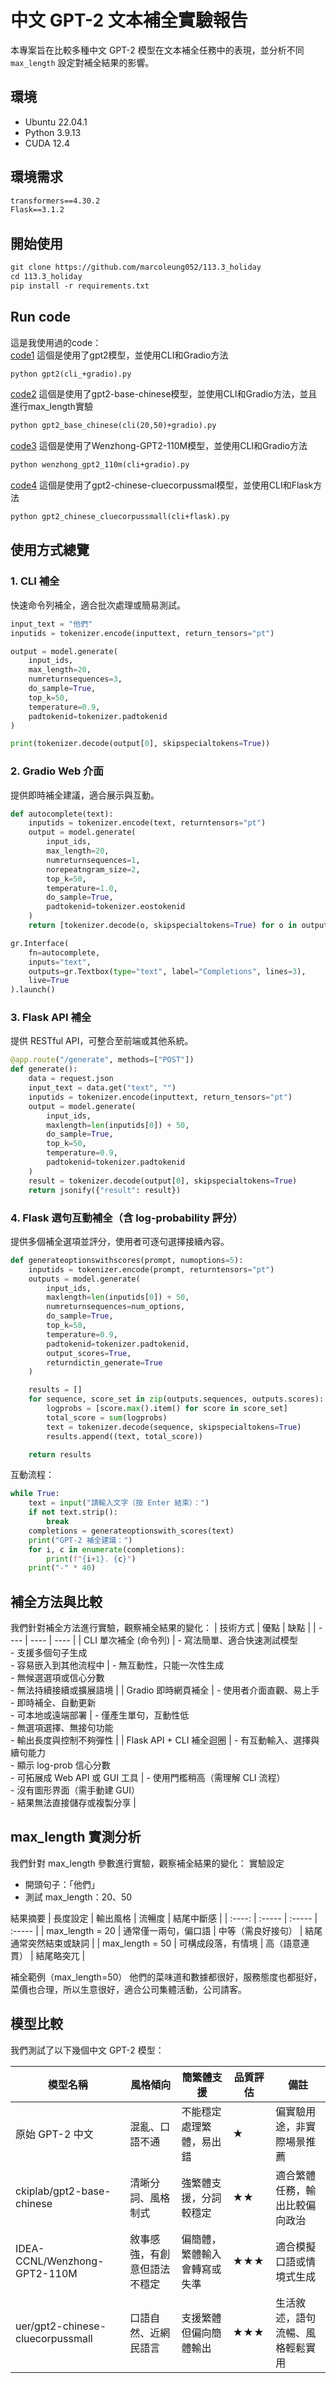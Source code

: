 # 中文 GPT-2 文本補全實驗報告

本專案旨在比較多種中文 GPT-2 模型在文本補全任務中的表現，並分析不同 `max_length` 設定對補全結果的影響。

## 環境
- Ubuntu 22.04.1
- Python 3.9.13
- CUDA 12.4

## 環境需求
```txt
transformers==4.30.2
Flask==3.1.2
```

## 開始使用
```txt
git clone https://github.com/marcoleung052/113.3_holiday
cd 113.3_holiday
pip install -r requirements.txt
```

## Run code
這是我使用過的code：<br>
[code1](https://github.com/marcoleung052/113.3_holiday/blob/de9e5b301967bca43cc3d6c116ec99f48e6c387b/gpt2(cli_%2Bgradio).py "游標顯示") 這個是使用了gpt2模型，並使用CLI和Gradio方法<br>
```txt
python gpt2(cli_+gradio).py
```
[code2](https://github.com/marcoleung052/113.3_holiday/blob/de9e5b301967bca43cc3d6c116ec99f48e6c387b/gpt2_base_chinese(cli(20%2C50)%2Bgradio).py "游標顯示") 這個是使用了gpt2-base-chinese模型，並使用CLI和Gradio方法，並且進行max_length實驗<br>
```txt
python gpt2_base_chinese(cli(20,50)+gradio).py
```

[code3](https://github.com/marcoleung052/113.3_holiday/blob/de9e5b301967bca43cc3d6c116ec99f48e6c387b/wenzhong_gpt2_110m(cli%2Bgradio).py "游標顯示") 這個是使用了Wenzhong-GPT2-110M模型，並使用CLI和Gradio方法<br>
```txt
python wenzhong_gpt2_110m(cli+gradio).py
```

[code4](https://github.com/marcoleung052/113.3_holiday/blob/de9e5b301967bca43cc3d6c116ec99f48e6c387b/gpt2_chinese_cluecorpussmall(cli%2Bflask).py "游標顯示") 這個是使用了gpt2-chinese-cluecorpussmal模型，並使用CLI和Flask方法<br>
```txt
python gpt2_chinese_cluecorpussmall(cli+flask).py
```

## 使用方式總覽
### 1. CLI 補全
快速命令列補全，適合批次處理或簡易測試。
```python
input_text = "他們"
inputids = tokenizer.encode(inputtext, return_tensors="pt")

output = model.generate(
    input_ids,
    max_length=20,
    numreturnsequences=3,
    do_sample=True,
    top_k=50,
    temperature=0.9,
    padtokenid=tokenizer.padtokenid
)

print(tokenizer.decode(output[0], skipspecialtokens=True))
```

### 2. Gradio Web 介面
提供即時補全建議，適合展示與互動。
```python
def autocomplete(text):
    inputids = tokenizer.encode(text, returntensors="pt")
    output = model.generate(
        input_ids,
        max_length=20,
        numreturnsequences=1,
        norepeatngram_size=2,
        top_k=50,
        temperature=1.0,
        do_sample=True,
        padtokenid=tokenizer.eostokenid
    )
    return [tokenizer.decode(o, skipspecialtokens=True) for o in output]

gr.Interface(
    fn=autocomplete,
    inputs="text",
    outputs=gr.Textbox(type="text", label="Completions", lines=3),
    live=True
).launch()
```
### 3. Flask API 補全

提供 RESTful API，可整合至前端或其他系統。

```python
@app.route("/generate", methods=["POST"])
def generate():
    data = request.json
    input_text = data.get("text", "")
    inputids = tokenizer.encode(inputtext, return_tensors="pt")
    output = model.generate(
        input_ids,
        maxlength=len(inputids[0]) + 50,
        do_sample=True,
        top_k=50,
        temperature=0.9,
        padtokenid=tokenizer.padtokenid
    )
    result = tokenizer.decode(output[0], skipspecialtokens=True)
    return jsonify({"result": result})
```

### 4. Flask 選句互動補全（含 log-probability 評分）

提供多個補全選項並評分，使用者可逐句選擇接續內容。

```python
def generateoptionswithscores(prompt, numoptions=5):
    inputids = tokenizer.encode(prompt, returntensors="pt")
    outputs = model.generate(
        input_ids,
        maxlength=len(inputids[0]) + 50,
        numreturnsequences=num_options,
        do_sample=True,
        top_k=50,
        temperature=0.9,
        padtokenid=tokenizer.padtokenid,
        output_scores=True,
        returndictin_generate=True
    )

    results = []
    for sequence, score_set in zip(outputs.sequences, outputs.scores):
        logprobs = [score.max().item() for score in score_set]
        total_score = sum(logprobs)
        text = tokenizer.decode(sequence, skipspecialtokens=True)
        results.append((text, total_score))

    return results
```

互動流程：

```python
while True:
    text = input("請輸入文字（按 Enter 結束）：")
    if not text.strip():
        break
    completions = generateoptionswith_scores(text)
    print("GPT-2 補全建議：")
    for i, c in enumerate(completions):
        print(f"{i+1}. {c}")
    print("-" * 40)
```





## 補全方法與比較
我們針對補全方法進行實驗，觀察補全結果的變化：
| 技術方式 | 優點 | 缺點 |
| ---- | ---- | ---- |
| CLI 單次補全 (命令列) | - 寫法簡單、適合快速測試模型<br>- 支援多個句子生成<br>- 容易嵌入到其他流程中 | - 無互動性，只能一次性生成<br>- 無候選選項或信心分數<br>- 無法持續接續或擴展語境 |
| Gradio 即時網頁補全 | - 使用者介面直觀、易上手<br>- 即時補全、自動更新<br>- 可本地或遠端部署 | - 僅產生單句，互動性低<br>- 無選項選擇、無接句功能<br>- 輸出長度與控制不夠彈性 |
| Flask API + CLI 補全迴圈 | - 有互動輸入、選擇與續句能力<br>- 顯示 log-prob 信心分數<br>- 可拓展成 Web API 或 GUI 工具 | - 使用門檻稍高（需理解 CLI 流程）<br>- 沒有圖形界面（需手動建 GUI）<br>- 結果無法直接儲存或複製分享 |

## max_length 實測分析
我們針對 max_length 參數進行實驗，觀察補全結果的變化：
實驗設定
- 開頭句子：「他們」
- 測試 max_length：20、50
  
結果摘要
| 長度設定 | 輸出風格 | 流暢度 | 結尾中斷感 |
| :----: | :----- | :----- | :----- |
| max_length = 20 | 通常僅一兩句，偏口語 | 中等（需良好接句） | 結尾通常突然結束或缺詞 |
| max_length = 50 | 可構成段落，有情境 | 高（語意連貫） | 結尾略突兀 |

補全範例（max_length=50）
他們的菜味道和數據都很好，服務態度也都挺好，菜價也合理，所以生意很好，適合公司集體活動，公司請客。

## 模型比較
我們測試了以下幾個中文 GPT-2 模型：

| 模型名稱 | 風格傾向 | 簡繁體支援 | 品質評估 | 備註 |
|---|---|---|---|---|
| 原始 GPT-2 中文 | 混亂、口語不通 | 不能穩定處理繁體，易出錯 | ★ | 偏實驗用途，非實際場景推薦 |
| ckiplab/gpt2-base-chinese | 清晰分詞、風格制式 | 強繁體支援，分詞較穩定 | ★★ | 適合繁體任務，輸出比較偏向政治 |
| IDEA-CCNL/Wenzhong-GPT2-110M | 敘事感強，有創意但語法不穩定 | 偏簡體，繁體輸入會轉寫或失準 | ★★★ | 適合模擬口語或情境式生成|
| uer/gpt2-chinese-cluecorpussmall | 口語自然、近網民語言 | 支援繁體但偏向簡體輸出 | ★★★ | 生活敘述，語句流暢、風格輕鬆實用 |
